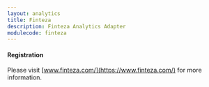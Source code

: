 ```yaml
---
layout: analytics
title: Finteza
description: Finteza Analytics Adapter
modulecode: finteza
---
```


#### Registration

Please visit [www.finteza.com/](https://www.finteza.com/) for more information.

